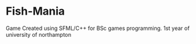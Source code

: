 # Fish-Mania

Game Created using SFML/C++ for BSc games programming. 1st year of university of northampton
